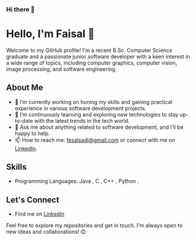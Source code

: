 ### Hi there 👋

# Hello, I'm Faisal 👋

Welcome to my GitHub profile! I'm a recent B.Sc. Computer Science graduate and a passionate junior software developer with a keen interest in a wide range of topics, including computer graphics, computer vision, image processing, and software engineering.

## About Me

- 🔭 I’m currently working on honing my skills and gaining practical experience in various software development projects.
- 🌱 I’m continuously learning and exploring new technologies to stay up-to-date with the latest trends in the tech world.
- 💬 Ask me about anything related to software development, and I'll be happy to help.
- 📫 How to reach me: fesalsadi@gmail.com or connect with me on [LinkedIn](https://www.linkedin.com/in/faisal-saadi-518689202/).

## Skills

- Programming Languages: Java , C , C++ , Python .

<!--
## GitHub Stats

![Your GitHub Stats](https://github-readme-stats.vercel.app/api?username=faisalsadi&show_icons=true&theme=radical)
-->
## Let's Connect

- Find me on [LinkedIn](https://www.linkedin.com/in/faisal-saadi-518689202/)

Feel free to explore my repositories and get in touch. I'm always open to new ideas and collaborations! 😊
